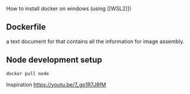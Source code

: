 How to install docker on windows (using [[WSL2]])

## Dockerfile
a text document for that contains all the information for image assembly. 

## Node development setup
`docker pull node`

Inspiration 
https://youtu.be/7_go1R7J8fM